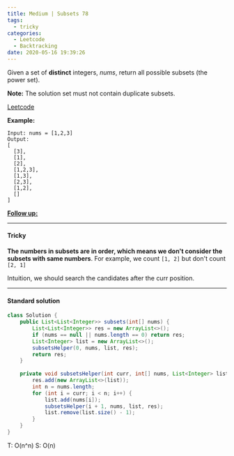 ```yaml
---
title: Medium | Subsets 78
tags:
  - tricky
categories:
  - Leetcode
  - Backtracking
date: 2020-05-16 19:39:26
---
```


Given a set of **distinct** integers, *nums*, return all possible subsets (the power set).

**Note:** The solution set must not contain duplicate subsets.

[Leetcode](https://leetcode.com/problems/subsets/)

<!--more-->

**Example:**

```
Input: nums = [1,2,3]
Output:
[
  [3],
  [1],
  [2],
  [1,2,3],
  [1,3],
  [2,3],
  [1,2],
  []
]
```

**[Follow up:](https://leetcode.com/problems/subsets-ii/)** 

---

#### Tricky 

**The numbers in subsets are in order, which means we don't consider the subsets with same numbers**. For example, we count `[1, 2]` but don't count `[2, 1]`

Intuition, we should search the candidates after the curr position.

---

#### Standard solution 

```java
class Solution {
    public List<List<Integer>> subsets(int[] nums) {
        List<List<Integer>> res = new ArrayList<>();
        if (nums == null || nums.length == 0) return res;
        List<Integer> list = new ArrayList<>();
        subsetsHelper(0, nums, list, res);
        return res;
    }
    
    private void subsetsHelper(int curr, int[] nums, List<Integer> list, List<List<Integer>> res) {
        res.add(new ArrayList<>(list));
        int n = nums.length;
        for (int i = curr; i < n; i++) {
            list.add(nums[i]);
            subsetsHelper(i + 1, nums, list, res);
            list.remove(list.size() - 1);
        }
    }
}
```

T: O(n^n)		S: O(n)